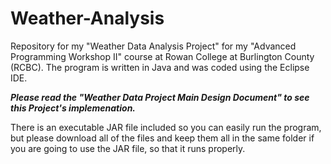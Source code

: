 # Weather-Analysis
Repository for my "Weather Data Analysis Project" for my "Advanced Programming Workshop II" course at Rowan College at Burlington County (RCBC). The program is written in Java and was coded using the Eclipse IDE.

***Please read the "Weather Data Project Main Design Document" to see this Project's implemenation.***

There is an executable JAR file included so you can easily run the program, but please download all of the files and keep them all in the same folder if you are going to use the JAR file, so that it runs properly.
